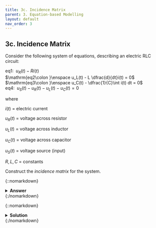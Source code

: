 ```yaml
---
title: 3c. Incidence Matrix
parent: 3. Equation-based Modelling
layout: default
nav_order: 3
---
```


## 3c. Incidence Matrix

Consider the following system of equations, describing an electric RLC circuit:

$\mathrm{eq1\colon }\enspace u_R(t) - R i(t)$\
$\mathrm{eq2\colon }\enspace  u_L(t) - L \dfrac{d}{dt}i(t) = 0$\
$\mathrm{eq3\colon }\enspace  u_C(t) - \dfrac{1}{C}\int i(t) dt = 0$\
$\mathrm{eq4\colon }\enspace  u_S(t) - u_R(t) - u_L(t) - u_C(t) = 0$

where 

$i(t)$ = electric current

$u_R(t)$ = voltage across resistor

$u_L(t)$ = voltage across inductor

$u_C(t)$ = voltage across capacitor

$u_S(t)$ = voltage source (input)

$R,L,C$ = constants

Construct the *incidence matrix* for the system.

{::nomarkdown}<details><summary><strong>Answer</strong></summary>{:/nomarkdown}

|         | $i$   | $u_R$ | $u_L$ | $u_C$ |
|--------:|:-----:|:-----:|:-----:|:-----:|
| **eq1** | $1$   | $1$   | $0$   | $0$   |
| **eq2** | $1$   | $0$   | $1$   | $0$   |
| **eq3** | $1$   | $0$   | $0$   | $1$   |
| **eq4** | $0$   | $1$   | $1$   | $1$   |

{::nomarkdown}</details>{:/nomarkdown}



{::nomarkdown}<details><summary><strong>Solution</strong></summary>{:/nomarkdown}

The incidence matrix indicates which variables that appears in which equation. Each row corresponds to one equation, and each column to one variable. If the variable appears in the equation the element is 1, otherwise 0.

Note that derivatives and integrals also counts. Delayed variables, in the case of *difference equations*, however does not (but this is not relevant for this task).

We do not know the order of variables, so we choose an arbitrary order: $\left[i, u_R, u_L, u_C\right]$.

Equation 1 contains variables $i$ and $u_R$, but not $u_L$ and $u_C$. Hence, the first row becomes $\begin{bmatrix}1 & 1 & 0 & 0\end{bmatrix}$.

Repeating for each equation finally yields:

|         | $i$   | $u_R$ | $u_L$ | $u_C$ |
|--------:|:-----:|:-----:|:-----:|:-----:|
| **eq1** | $1$   | $1$   | $0$   | $0$   |
| **eq2** | $1$   | $0$   | $1$   | $0$   |
| **eq3** | $1$   | $0$   | $0$   | $1$   |
| **eq4** | $0$   | $1$   | $1$   | $1$   |

{::nomarkdown}</details>{:/nomarkdown}
